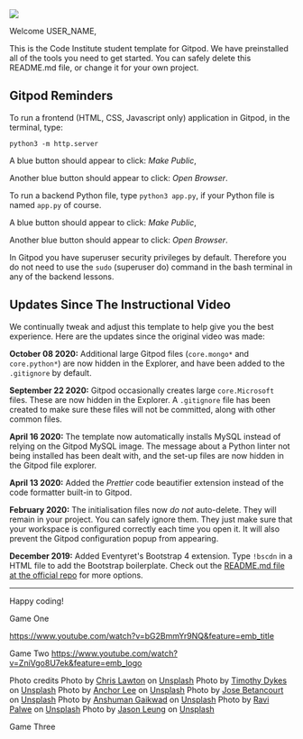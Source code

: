 <img src="https://codeinstitute.s3.amazonaws.com/fullstack/ci_logo_small.png" style="margin: 0;">

Welcome USER_NAME,

This is the Code Institute student template for Gitpod. We have preinstalled all of the tools you need to get started. You can safely delete this README.md file, or change it for your own project.

## Gitpod Reminders

To run a frontend (HTML, CSS, Javascript only) application in Gitpod, in the terminal, type:

`python3 -m http.server`

A blue button should appear to click: *Make Public*,

Another blue button should appear to click: *Open Browser*.

To run a backend Python file, type `python3 app.py`, if your Python file is named `app.py` of course.

A blue button should appear to click: *Make Public*,

Another blue button should appear to click: *Open Browser*.

In Gitpod you have superuser security privileges by default. Therefore you do not need to use the `sudo` (superuser do) command in the bash terminal in any of the backend lessons.

## Updates Since The Instructional Video

We continually tweak and adjust this template to help give you the best experience. Here are the updates since the original video was made:

**October 08 2020:** Additional large Gitpod files (`core.mongo*` and `core.python*`) are now hidden in the Explorer, and have been added to the `.gitignore` by default.

**September 22 2020:** Gitpod occasionally creates large `core.Microsoft` files. These are now hidden in the Explorer. A `.gitignore` file has been created to make sure these files will not be committed, along with other common files.

**April 16 2020:** The template now automatically installs MySQL instead of relying on the Gitpod MySQL image. The message about a Python linter not being installed has been dealt with, and the set-up files are now hidden in the Gitpod file explorer.

**April 13 2020:** Added the _Prettier_ code beautifier extension instead of the code formatter built-in to Gitpod.

**February 2020:** The initialisation files now _do not_ auto-delete. They will remain in your project. You can safely ignore them. They just make sure that your workspace is configured correctly each time you open it. It will also prevent the Gitpod configuration popup from appearing.

**December 2019:** Added Eventyret's Bootstrap 4 extension. Type `!bscdn` in a HTML file to add the Bootstrap boilerplate. Check out the <a href="https://github.com/Eventyret/vscode-bcdn" target="_blank">README.md file at the official repo</a> for more options.

--------

Happy coding!


Game One

https://www.youtube.com/watch?v=bG2BmmYr9NQ&feature=emb_title

Game Two
https://www.youtube.com/watch?v=ZniVgo8U7ek&feature=emb_logo

Photo credits
    <span>Photo by <a href="https://unsplash.com/@chrislawton?utm_source=unsplash&amp;utm_medium=referral&amp;utm_content=creditCopyText">Chris Lawton</a> on <a href="https://unsplash.com/s/photos/trees?utm_source=unsplash&amp;utm_medium=referral&amp;utm_content=creditCopyText">Unsplash</a></span>
    <span>Photo by <a href="https://unsplash.com/@timothycdykes?utm_source=unsplash&amp;utm_medium=referral&amp;utm_content=creditCopyText">Timothy Dykes</a> on <a href="https://unsplash.com/s/photos/toy?utm_source=unsplash&amp;utm_medium=referral&amp;utm_content=creditCopyText">Unsplash</a></span>
    <span>Photo by <a href="https://unsplash.com/@anchorlee?utm_source=unsplash&amp;utm_medium=referral&amp;utm_content=creditCopyText">Anchor Lee</a> on <a href="https://unsplash.com/s/photos/toy?utm_source=unsplash&amp;utm_medium=referral&amp;utm_content=creditCopyText">Unsplash</a></span>
    <span>Photo by <a href="https://unsplash.com/@joebeta?utm_source=unsplash&amp;utm_medium=referral&amp;utm_content=creditCopyText">Jose Betancourt</a> on <a href="https://unsplash.com/s/photos/toy?utm_source=unsplash&amp;utm_medium=referral&amp;utm_content=creditCopyText">Unsplash</a></span>
    <span>Photo by <a href="https://unsplash.com/@anshu_pix?utm_source=unsplash&amp;utm_medium=referral&amp;utm_content=creditCopyText">Anshuman Gaikwad</a> on <a href="https://unsplash.com/s/photos/toy?utm_source=unsplash&amp;utm_medium=referral&amp;utm_content=creditCopyText">Unsplash</a></span>
    <span>Photo by <a href="https://unsplash.com/@ravipalwe?utm_source=unsplash&amp;utm_medium=referral&amp;utm_content=creditCopyText">Ravi Palwe</a> on <a href="https://unsplash.com/s/photos/toy?utm_source=unsplash&amp;utm_medium=referral&amp;utm_content=creditCopyText">Unsplash</a></span>
    <span>Photo by <a href="https://unsplash.com/@ninjason?utm_source=unsplash&amp;utm_medium=referral&amp;utm_content=creditCopyText">Jason Leung</a> on <a href="https://unsplash.com/s/photos/toy?utm_source=unsplash&amp;utm_medium=referral&amp;utm_content=creditCopyText">Unsplash</a></span>

Game Three

